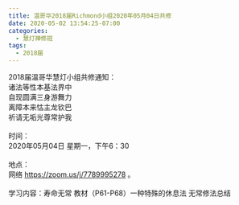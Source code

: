 ```yaml
---
title: 温哥华2018届Richmond小组2020年05月04日共修
date: 2020-05-02 13:54:25-07:00
categories:
  - 慧灯禅修班
tags:
  - 2018届
---
```

2018届温哥华慧灯小组共修通知：\
诸法等性本基法界中\
自现圆满三身游舞力\
离障本来怙主龙钦巴\
祈请无垢光尊常护我\
\
时间：\
2020年05月04日 星期一，下午6：30\
\
地点：\
网络 <https://zoom.us/j/7789995278> 。\
\
学习内容：寿命无常 教材（P61-P68）一种特殊的休息法 无常修法总结